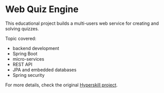 # Web Quiz Engine

This educational project builds a multi-users web service for creating and solving quizzes.  
 
Topic covered:
 * backend development 
 * Spring Boot
 * micro-services  
 * REST API 
 * JPA and embedded databases
 * Spring security 
 
For more details, check the original [Hyperskill project](https://hyperskill.org/projects/91).  

